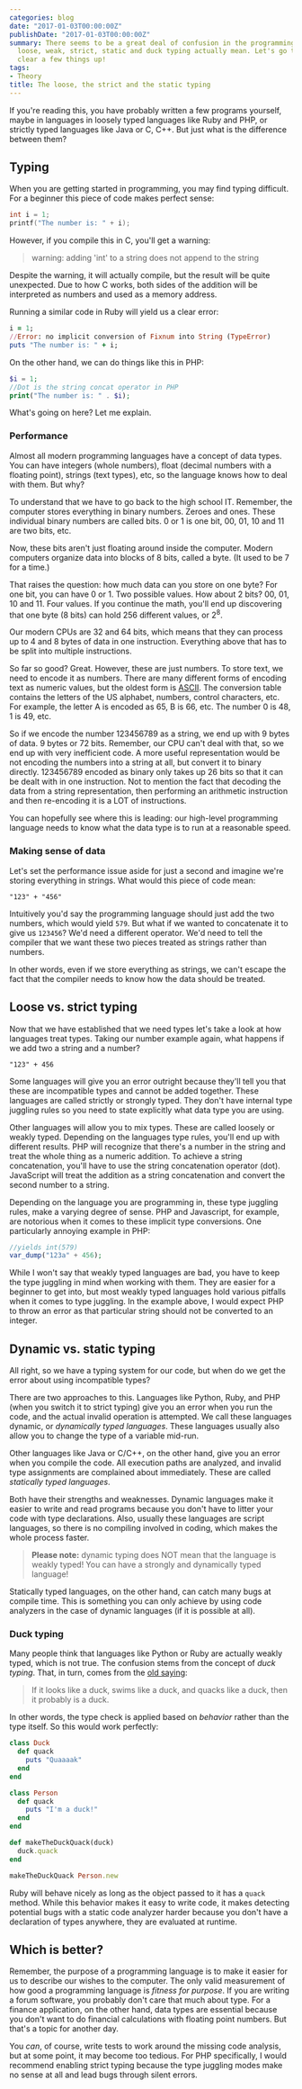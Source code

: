 ```yaml
---
categories: blog
date: "2017-01-03T00:00:00Z"
publishDate: "2017-01-03T00:00:00Z"
summary: There seems to be a great deal of confusion in the programming world what
  loose, weak, strict, static and duck typing actually mean. Let's go through it and
  clear a few things up!
tags:
- Theory
title: The loose, the strict and the static typing
---
```


If you're reading this, you have probably written a few programs yourself, maybe in languages in loosely typed 
languages like Ruby and PHP, or strictly typed languages like Java or C, C++. But just what is the difference between
them?

## Typing

When you are getting started in programming, you may find typing difficult. For a beginner this piece of code makes 
perfect sense:

```c
int i = 1;
printf("The number is: " + i);
```

However, if you compile this in C, you'll get a warning: 

> warning: adding 'int' to a string does not append to the string

Despite the warning, it will actually compile, but the result will be quite unexpected. Due to how C works, both sides
of the addition will be interpreted as numbers and used as a memory address.

Running a similar code in Ruby will yield us a clear error:

```ruby
i = 1;
//Error: no implicit conversion of Fixnum into String (TypeError)
puts "The number is: " + i;
```

On the other hand, we can do things like this in PHP:

```php
$i = 1;
//Dot is the string concat operator in PHP
print("The number is: " . $i);
```

What's going on here? Let me explain.

### Performance

Almost all modern programming languages have a concept of data types. You can have integers (whole numbers), float 
(decimal numbers with a floating point), strings (text types), etc, so the language knows how to deal with them. But 
why? 

To understand that we have to go back to the high school IT. Remember, the computer stores everything in binary 
numbers. Zeroes and ones. These individual binary numbers are called bits. 0 or 1 is one bit, 00, 01, 10 and 11 are 
two bits, etc.

Now, these bits aren't just floating around inside the computer. Modern computers organize data into blocks of 8 
bits, called a byte. (It used to be 7 for a time.)

That raises the question: how much data can you store on one byte? For one bit, you can have 0 or 1. Two possible 
values. How about 2 bits? 00, 01, 10 and 11. Four values. If you continue the math, you'll end up discovering that 
one byte (8 bits) can hold 256 different values, or 2<sup>8</sup>.

Our modern CPUs are 32 and 64 bits, which means that they can process up to 4 and 8 bytes of data in one instruction.
Everything above that has to be split into multiple instructions.

So far so good? Great. However, these are just numbers. To store text, we need to encode it as numbers. There are 
many different forms of encoding text as numeric values, but the oldest form is
[ASCII](https://en.wikipedia.org/wiki/ASCII). The conversion table contains the letters of the US alphabet, numbers, 
control characters, etc. For example, the letter A is encoded as 65, B is 66, etc. The number 0 is 48, 1 is 49, etc.

So if we encode the number 123456789 as a string, we end up with 9 bytes of data. 9 bytes or 72 bits. Remember, our 
CPU can't deal with that, so we end up with very inefficient code. A more useful representation would be not encoding
the numbers into a string at all, but convert it to binary directly. 123456789 encoded as binary only takes up 26 
bits so that it can be dealt with in one instruction. Not to mention the fact that decoding the data from a string 
representation, then performing an arithmetic instruction and then re-encoding it is a LOT of instructions.

You can hopefully see where this is leading: our high-level programming language needs to know what the data
type is to run at a reasonable speed.

### Making sense of data

Let's set the performance issue aside for just a second and imagine we're storing everything in strings. What would 
this piece of code mean:

```
"123" + "456"
```

Intuitively you'd say the programming language should just add the two numbers, which would yield `579`. But what if 
we wanted to concatenate it to give us `123456`? We'd need a different operator. We'd need to tell the compiler that 
we want these two pieces treated as strings rather than numbers.

In other words, even if we store everything as strings, we can't escape the fact that the compiler needs to know how 
the data should be treated.

## Loose vs. strict typing

Now that we have established that we need types let's take a look at how languages treat types. Taking our number 
example again, what happens if we add two a string and a number?

```
"123" + 456
```

Some languages will give you an error outright because they'll tell you that these are incompatible types and cannot 
be added together. These languages are called strictly or strongly typed. They don't have internal type juggling rules 
so you need to state explicitly what data type you are using.

Other languages will allow you to mix types. These are called loosely or weakly typed. Depending on the languages type 
rules, you'll end up with different results. PHP will recognize that there's a number in the string and treat 
the whole thing as a numeric addition. To achieve a string concatenation, you'll have to use the string 
concatenation operator (dot). JavaScript will treat the addition as a string concatenation and convert the second 
number to a string.

Depending on the language you are programming in, these type juggling rules, make a varying degree of sense. PHP and 
Javascript, for example, are notorious when it comes to these implicit type conversions. One particularly annoying 
example in PHP:

```php
//yields int(579)
var_dump("123a" + 456);
```

While I won't say that weakly typed languages are bad, you have to keep the type juggling in mind when working with
them. They are easier for a beginner to get into, but most weakly typed languages hold various pitfalls when it comes to
type juggling. In the example above, I would expect PHP to throw an error as that particular string should not be
converted to an integer.

## Dynamic vs. static typing

All right, so we have a typing system for our code, but when do we get the error about using 
incompatible types?

There are two approaches to this. Languages like Python, Ruby, and PHP (when you switch it to strict typing) give you 
an error when you run the code, and the actual invalid operation is attempted. We call these languages dynamic, or 
*dynamically typed languages*. These languages usually also allow you to change the type of a variable mid-run.

Other languages like Java or C/C++, on the other hand, give you an error when you compile the code. All execution paths
are analyzed, and invalid type assignments are complained about immediately. These are called *statically typed 
languages*.

Both have their strengths and weaknesses. Dynamic languages make it easier to write and read programs because you 
don't have to litter your code with type declarations. Also, usually these languages are script languages, so there is
no compiling involved in coding, which makes the whole process faster.

> **Please note:** dynamic typing does NOT mean that the language is weakly typed! You can have a strongly and 
> dynamically typed language!

Statically typed languages, on the other hand, can catch many bugs at compile time. This is something you can only 
achieve by using code analyzers in the case of dynamic languages (if it is possible at all).

### Duck typing

Many people think that languages like Python or Ruby are actually weakly typed, which is not true. The confusion 
stems from the concept of *duck typing*. That, in turn, comes from the
[old saying](https://en.wikipedia.org/wiki/Duck_test):

> If it looks like a duck, swims like a duck, and quacks like a duck, then it probably is a duck.

In other words, the type check is applied based on *behavior* rather than the type itself. So this would work perfectly:

```ruby
class Duck
  def quack
    puts "Quaaaak"
  end
end

class Person
  def quack
    puts "I'm a duck!"
  end
end

def makeTheDuckQuack(duck)
  duck.quack
end

makeTheDuckQuack Person.new
```

Ruby will behave nicely as long as the object passed to it has a `quack` method. While this behavior makes it easy to
write code, it makes detecting potential bugs with a static code analyzer harder because you don't have a 
declaration of types anywhere, they are evaluated at runtime.

## Which is better?

Remember, the purpose of a programming language is to make it easier for us to describe our wishes to the computer. 
The only valid measurement of how good a programming language is *fitness for purpose*. If you are writing a 
forum software, you probably don't care that much about type. For a finance application, on the other hand, data types 
are essential because you don't want to do financial calculations with floating point numbers. But that's a topic for
 another day.

You *can*, of course, write tests to work around the missing code analysis, but at some point, it may become too 
tedious. For PHP specifically, I would recommend enabling strict typing because the type juggling modes make no sense 
at all and lead bugs through silent errors.
